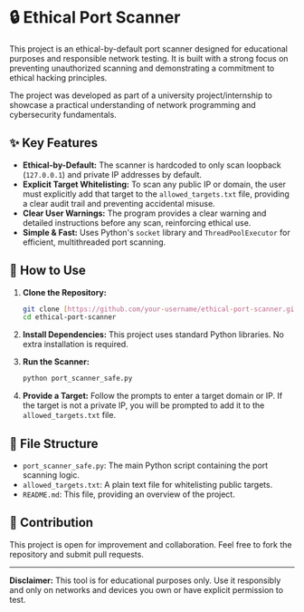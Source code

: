 # 🔒 Ethical Port Scanner

This project is an ethical-by-default port scanner designed for educational purposes and responsible network testing. It is built with a strong focus on preventing unauthorized scanning and demonstrating a commitment to ethical hacking principles.

The project was developed as part of a university project/internship to showcase a practical understanding of network programming and cybersecurity fundamentals.

## ✨ Key Features

- **Ethical-by-Default:** The scanner is hardcoded to only scan loopback (`127.0.0.1`) and private IP addresses by default.
- **Explicit Target Whitelisting:** To scan any public IP or domain, the user must explicitly add that target to the `allowed_targets.txt` file, providing a clear audit trail and preventing accidental misuse.
- **Clear User Warnings:** The program provides a clear warning and detailed instructions before any scan, reinforcing ethical use.
- **Simple & Fast:** Uses Python's `socket` library and `ThreadPoolExecutor` for efficient, multithreaded port scanning.

## 🚀 How to Use

1.  **Clone the Repository:**
    ```bash
    git clone [https://github.com/your-username/ethical-port-scanner.git](https://github.com/your-username/ethical-port-scanner.git)
    cd ethical-port-scanner
    ```

2.  **Install Dependencies:**
    This project uses standard Python libraries. No extra installation is required.

3.  **Run the Scanner:**
    ```bash
    python port_scanner_safe.py
    ```

4.  **Provide a Target:**
    Follow the prompts to enter a target domain or IP. If the target is not a private IP, you will be prompted to add it to the `allowed_targets.txt` file.

## 📄 File Structure

- `port_scanner_safe.py`: The main Python script containing the port scanning logic.
- `allowed_targets.txt`: A plain text file for whitelisting public targets.
- `README.md`: This file, providing an overview of the project.

## 🤝 Contribution

This project is open for improvement and collaboration. Feel free to fork the repository and submit pull requests.

---

**Disclaimer:** This tool is for educational purposes only. Use it responsibly and only on networks and devices you own or have explicit permission to test.
